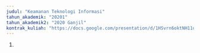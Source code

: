 ```yaml
---
judul: "Keamanan Teknologi Informasi"
tahun_akademik: "20201"
tahun_akademik2: "2020 Ganjil"
kontrak_kuliah: "https://docs.google.com/presentation/d/1HSvrn6oktNH11oNDyocu5egS2zWkCdTTGkwOWRP0ubM/edit?usp=sharing"
---
```


1. 